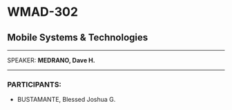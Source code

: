 # WMAD-302

## Mobile Systems & Technologies

---

SPEAKER: **MEDRANO, Dave H.**

---

### PARTICIPANTS:
- BUSTAMANTE, Blessed Joshua G.